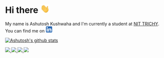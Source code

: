 <!-- ### Hi there 👋 -->
# Hi there <img src="wave.gif" width="30px">

<!--
**ashutoshkush81/ashutoshkush81** is a ✨ _special_ ✨ repository because its `README.md` (this file) appears on your GitHub profile.

Here are some ideas to get you started:

- 🔭 I’m currently working on ...
- 🌱 I’m currently learning ...
- 👯 I’m looking to collaborate on ...
- 🤔 I’m looking for help with ...
- 💬 Ask me about ...
- 📫 How to reach me: ...
- 😄 Pronouns: ...
- ⚡ Fun fact: ...
-->

My name is Ashutosh Kushwaha and I'm currently a student at [NIT TRICHY](https://www.nitt.edu). You can find me on
<a href="https://www.linkedin.com/in/ashutoshkush81">
<img src="iconfinder_1_Linkedin_unofficial_colored_svg_5296501.svg" width="20px">
</a>
<!-- 
 [![linkedin](./iconfinder_1_Linkedin_unofficial_colored_svg_5296501.svg)](https://www.linkedin.com/in/ashutoshkush81) 
 -->



[![Ashutosh's github stats](https://github-readme-stats.vercel.app/api?username=ashutoshkush81&show_icons=true&count_private=true&hide=contribs&theme=tokyonight)](https://github.com/ashutoshkush81)

<!-- 
[![Top Langs](https://github-readme-stats.vercel.app/api/top-langs/?username=ashutoshkush81&layout=compact&theme=tokyonight&langs_count=7)](https://github.com/ashutoshkush81)
 -->


<a href="https://github.com/ashutoshkush81/weatherApp">
<img src=https://github-readme-stats.vercel.app/api/pin/?username=ashutoshkush81&repo=weatherApp&theme=tokyonight>
</a>

<a href="https://github.com/ashutoshkush81/quotes-generator">
<img src=https://github-readme-stats.vercel.app/api/pin/?username=ashutoshkush81&repo=quotes-generator&theme=tokyonight>
</a>

<a href="https://github.com/ashutoshkush81/kickstarter">
<img src=https://github-readme-stats.vercel.app/api/pin/?username=ashutoshkush81&repo=kickstarter&theme=tokyonight>
</a>


<a href="https://github.com/ashutoshkush81/mysql">
<img src=https://github-readme-stats.vercel.app/api/pin/?username=ashutoshkush81&repo=mysql&theme=tokyonight>
</a>





